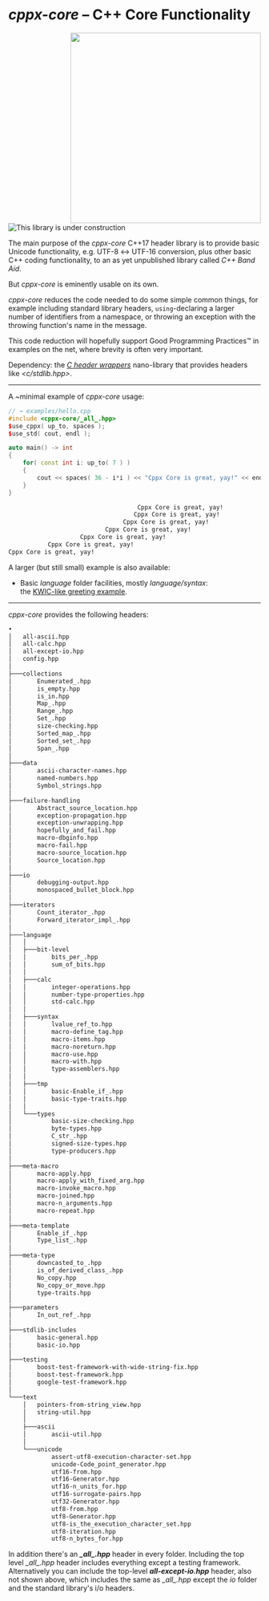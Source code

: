 # *cppx-core* – C++ Core Functionality

<img align="right" width="380" style="padding-left: 1em" src="images/folder-dependencies.png">

![This library is under construction](images/under-construction.25-pct.png)

The main purpose of the *cppx-core* C++17 header library is to provide basic Unicode functionality, e.g. UTF-8 ↔ UTF-16 conversion, plus other basic C++ coding functionality, to an as yet unpublished library called *C++ Band Aid*.

But *cppx-core* is eminently usable on its own.

*cppx-core* reduces the code needed to do some simple common things, for example including standard library headers, `using`-declaring a larger number of identifiers from a namespace, or throwing an exception with the throwing function's name in the message.

This code reduction will hopefully support Good Programming Practices&trade; in examples on the net, where brevity is often very important.

Dependency: the [*C header wrappers*](https://github.com/alf-p-steinbach/C-header-wrappers) nano-library that provides headers like *\<c/stdlib.hpp\>*.

---

A ~minimal example of *cppx-core* usage:

~~~cpp
// → examples/hello.cpp
#include <cppx-core/_all_.hpp>
$use_cppx( up_to, spaces );
$use_std( cout, endl );

auto main() -> int
{
    for( const int i: up_to( 7 ) )
    {
        cout << spaces( 36 - i*i ) << "Cppx Core is great, yay!" << endl;
    }
}
~~~

~~~txt
                                    Cppx Core is great, yay!
                                   Cppx Core is great, yay!
                                Cppx Core is great, yay!
                           Cppx Core is great, yay!
                    Cppx Core is great, yay!
           Cppx Core is great, yay!
Cppx Core is great, yay!
~~~

A larger (but still small) example is also available:
 
 * Basic *language* folder facilities, mostly *language/syntax*:  
  the [KWIC-like greeting example](example-kwic.md).


<div></div>

---

*cppx-core* provides the following headers:

~~~ txt
•
│   all-ascii.hpp
│   all-calc.hpp
│   all-except-io.hpp
│   config.hpp
│   
├───collections
│       Enumerated_.hpp
│       is_empty.hpp
│       is_in.hpp
│       Map_.hpp
│       Range_.hpp
│       Set_.hpp
│       size-checking.hpp
│       Sorted_map_.hpp
│       Sorted_set_.hpp
│       Span_.hpp
│       
├───data
│       ascii-character-names.hpp
│       named-numbers.hpp
│       Symbol_strings.hpp
│       
├───failure-handling
│       Abstract_source_location.hpp
│       exception-propagation.hpp
│       exception-unwrapping.hpp
│       hopefully_and_fail.hpp
│       macro-dbginfo.hpp
│       macro-fail.hpp
│       macro-source_location.hpp
│       Source_location.hpp
│       
├───io
│       debugging-output.hpp
│       monospaced_bullet_block.hpp
│       
├───iterators
│       Count_iterator_.hpp
│       Forward_iterator_impl_.hpp
│       
├───language
│   │   
│   ├───bit-level
│   │       bits_per_.hpp
│   │       sum_of_bits.hpp
│   │       
│   ├───calc
│   │       integer-operations.hpp
│   │       number-type-properties.hpp
│   │       std-calc.hpp
│   │       
│   ├───syntax
│   │       lvalue_ref_to.hpp
│   │       macro-define_tag.hpp
│   │       macro-items.hpp
│   │       macro-noreturn.hpp
│   │       macro-use.hpp
│   │       macro-with.hpp
│   │       type-assemblers.hpp
│   │       
│   ├───tmp
│   │       basic-Enable_if_.hpp
│   │       basic-type-traits.hpp
│   │       
│   └───types
│           basic-size-checking.hpp
│           byte-types.hpp
│           C_str_.hpp
│           signed-size-types.hpp
│           type-producers.hpp
│           
├───meta-macro
│       macro-apply.hpp
│       macro-apply_with_fixed_arg.hpp
│       macro-invoke_macro.hpp
│       macro-joined.hpp
│       macro-n_arguments.hpp
│       macro-repeat.hpp
│       
├───meta-template
│       Enable_if_.hpp
│       Type_list_.hpp
│       
├───meta-type
│       downcasted_to_.hpp
│       is_of_derived_class_.hpp
│       No_copy.hpp
│       No_copy_or_move.hpp
│       type-traits.hpp
│       
├───parameters
│       In_out_ref_.hpp
│       
├───stdlib-includes
│       basic-general.hpp
│       basic-io.hpp
│       
├───testing
│       boost-test-framework-with-wide-string-fix.hpp
│       boost-test-framework.hpp
│       google-test-framework.hpp
│       
└───text
    │   pointers-from-string_view.hpp
    │   string-util.hpp
    │   
    ├───ascii
    │       ascii-util.hpp
    │       
    └───unicode
            assert-utf8-execution-character-set.hpp
            unicode-Code_point_generator.hpp
            utf16-from.hpp
            utf16-Generator.hpp
            utf16-n_units_for.hpp
            utf16-surrogate-pairs.hpp
            utf32-Generator.hpp
            utf8-from.hpp
            utf8-Generator.hpp
            utf8-is_the_execution_character_set.hpp
            utf8-iteration.hpp
            utf8-n_bytes_for.hpp
~~~

In addition there's an ***\_all\_.hpp*** header in every folder. Including the top level <i>\_all\_.hpp</i> header includes everything except a testing framework. Alternatively you can include the top-level ***all-except-io.hpp*** header, also not shown above, which includes the same as *\_all\_.hpp* except the *io* folder and the standard library's i/o headers.
